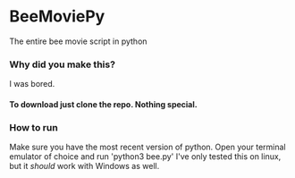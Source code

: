 # BeeMoviePy
The entire bee movie script in python

### Why did you make this?
I was bored. 

#### To download just clone the repo. Nothing special.

### How to run
Make sure you have the most recent version of python. 
Open your terminal emulator of choice and run 'python3 bee.py'
I've only tested this on linux, but it _should_ work with Windows as well. 
